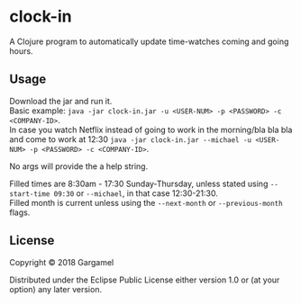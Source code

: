 # clock-in

A Clojure program to automatically update time-watches coming and going hours.

## Usage

Download the jar and run it.\
Basic example: `java -jar clock-in.jar -u <USER-NUM> -p <PASSWORD> -c <COMPANY-ID>`.\
In case you watch Netflix instead of going to work in the morning/bla bla bla and come to work at 12:30
`java -jar clock-in.jar --michael -u <USER-NUM> -p <PASSWORD> -c <COMPANY-ID>`.

No args will provide the a help string.

Filled times are 8:30am - 17:30 Sunday-Thursday, unless stated using `--start-time 09:30` or `--michael`, in that case 12:30-21:30.\
Filled month is current unless using the `--next-month` or `--previous-month` flags.

## License

Copyright © 2018 Gargamel

Distributed under the Eclipse Public License either version 1.0 or (at
your option) any later version.
